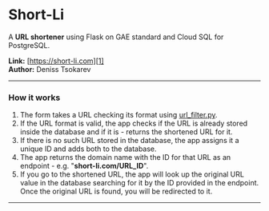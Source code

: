 # Short-Li
A **URL shortener** using Flask on GAE standard and Cloud SQL for PostgreSQL.

**Link:** [https://short-li.com][1] \
**Author:** Deniss Tsokarev

---

### How it works
1. The form takes a URL checking its format using 
    [url_filter.py][2].
2. If the URL format is valid, the app checks if the URL is already stored inside the database and if it is - returns 
    the shortened URL for it.
3. If there is no such URL stored in the database, the app assigns it a unique ID and adds both to the database.
4. The app returns the domain name with the ID for that URL as an endpoint - e.g. 
    "**short-li.com/URL_ID**".
5. If you go to the shortened URL, the app will look up the original URL value in the database searching for it by 
    the ID provided in the endpoint. Once the original URL is found, you will be redirected to it.

---

  [1]: https://short-li.com
  [2]: https://github.com/dents0/short-li/blob/main/url_shortener/url_filter.py
